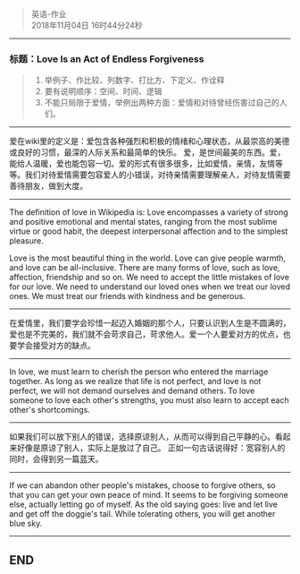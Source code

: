 > 英语-作业  
> 2018年11月04日 16时44分24秒    
 
----------


###  标题：Love Is an Act of Endless Forgiveness

> 1. 举例子、作比较、列数字、打比方、下定义、作诠释  
> 2. 要有说明顺序：空间、时间、逻辑  
> 3. 不能只局限于爱情，举例出两种方面：爱情和对待曾经伤害过自己的人们。  


----------
爱在wiki里的定义是：爱包含各种强烈和积极的情绪和心理状态，从最崇高的美德或良好的习惯，最深的人际关系和最简单的快乐。
爱，是世间最美的东西。爱，能给人温暖，爱也能包容一切。爱的形式有很多很多，比如爱情，亲情，友情等等。我们对待爱情需要包容爱人的小错误，对待亲情需要理解亲人，对待友情需要善待朋友，做到大度。

----------
The definition of love in Wikipedia is: Love encompasses a variety of strong and positive emotional and mental states, ranging from the most sublime virtue or good habit, the deepest interpersonal affection and to the simplest pleasure.

Love is the most beautiful thing in the world. Love can give people warmth, and love can be all-inclusive. There are many forms of love, such as love, affection, friendship and so on. We need to accept the little mistakes of love for our love. We need to understand our loved ones when we treat our loved ones. We must treat our friends with kindness and be generous.  

----------
在爱情里，我们要学会珍惜一起迈入婚姻的那个人，只要认识到人生是不圆满的，爱也是不完美的，我们就不会苛求自己，苛求他人。爱一个人要爱对方的优点，也要学会接受对方的缺点。


----------
In love, we must learn to cherish the person who entered the marriage together. As long as we realize that life is not perfect, and love is not perfect, we will not demand ourselves and demand others. To love someone to love each other's strengths, you must also learn to accept each other's shortcomings.

----------
如果我们可以放下别人的错误，选择原谅别人，从而可以得到自己平静的心。看起来好像是原谅了别人，实际上是放过了自己。
正如一句古话说得好：宽容别人的同时，会得到另一篇蓝天。


----------
If we can abandon other people's mistakes, choose to forgive others, so that you can get your own peace of mind. It seems to be forgiving someone else, actually letting go of myself.
As the old saying goes: live and let live and get off the doggie's tail.  While tolerating others, you will get another blue sky.


----------
## END